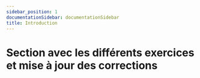 ```yaml
---
sidebar_position: 1
documentationSidebar: documentationSidebar
title: Introduction
---
```


# Section avec les différents exercices et mise à jour des corrections